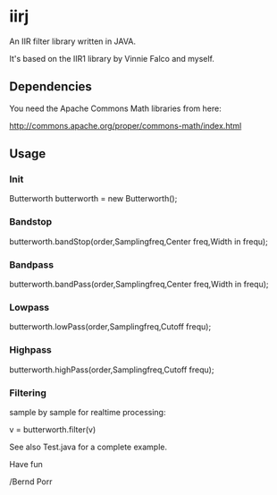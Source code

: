 # iirj
An IIR filter library written in JAVA.

It's based on the IIR1 library by Vinnie Falco and myself.

## Dependencies
You need the Apache Commons Math libraries from here:

http://commons.apache.org/proper/commons-math/index.html

## Usage

### Init

Butterworth butterworth = new Butterworth();

### Bandstop
butterworth.bandStop(order,Samplingfreq,Center freq,Width in frequ);

### Bandpass
butterworth.bandPass(order,Samplingfreq,Center freq,Width in frequ);

### Lowpass
butterworth.lowPass(order,Samplingfreq,Cutoff frequ);

### Highpass
butterworth.highPass(order,Samplingfreq,Cutoff frequ);

### Filtering
sample by sample for realtime processing:

v = butterworth.filter(v)

See also Test.java for a complete example.

Have fun

/Bernd Porr
